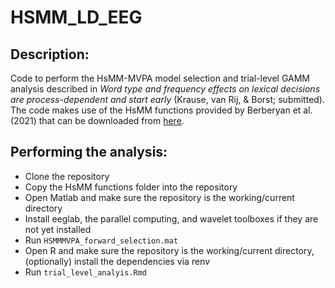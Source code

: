 # HSMM_LD_EEG

## Description:

Code to perform the HsMM-MVPA model selection and trial-level GAMM analysis described in *Word type and frequency effects on lexical decisions are process-dependent and start early* (Krause, van Rij, & Borst; submitted). The code
makes use of the HsMM functions provided by Berberyan et al. (2021) that can be downloaded from [here](https://osf.io/z49me/files/).

## Performing the analysis:

 - Clone the repository
 - Copy the HsMM functions folder into the repository
 - Open Matlab and make sure the repository is the working/current directory
 - Install eeglab, the parallel computing, and wavelet toolboxes if they are not yet installed
 - Run ``HSMMMVPA_forward_selection.mat``
 - Open R and make sure the repository is the working/current directory, (optionally) install the dependencies via renv
 - Run ``trial_level_analyis.Rmd``